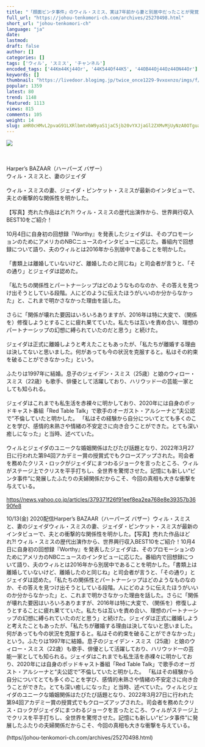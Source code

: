 ```yaml
---
title: "「顔面ビンタ事件」のウィル・スミス、実は7年前から妻と別居中だったことが発覚 "
full_url: "https://johou-tenkomori-ch.com/archives/25270498.html"
short_url: "johou-tenkomori-ch"
language: "ja"
date: 
lastmod: 
draft: false
author: []
categories: []
tags: ['ウィル', 'スミス', 'チャンネル']
encoded_tags: ['44Km44Kj44Or', '44K544Of44K5', '44OB44Oj44Oz44ON44Or']
keywords: []
thumbnail: "https://livedoor.blogimg.jp/twice_once1229-9vxoxnzo/imgs/f/c/fc065fc0.jpg"
popular: 1359
latest: 80
trend: 1148
featured: 1113
views: 815
comments: 105
weight: 14
slug: aHR0cHMvL2pvaG91LXRlbmtvbW9yaS1jaC5jb20vYXJjaGl2ZXMvMjUyNzA0OTguaHRtbA==
---
```


![](https://livedoor.blogimg.jp/twice_once1229-9vxoxnzo/imgs/f/c/fc065fc0.jpg)

<div><br> <br> Harper’s BAZAAR（ハーパーズ バザー） <br> ウィル・スミスと、妻のジェイダ <br> <br> ウィル・スミスの妻、ジェイダ・ピンケット・スミスが最新のインタビューで、夫との衝撃的な関係性を明かした。 <br> <br> 【写真】売れた作品はどれ⁈ ウィル・スミスの歴代出演作から、世界興行収入BEST10をご紹介！ <br> <br> 10月4日に自身初の回想録『Worthy』を発表したジェイダは、そのプロモーションのためにアメリカのNBCニュースのインタビューに応じた。番組内で回想録について語り、夫のウィルとは2016年から別居中であることを明かした。 <br> <br> 「書類上は離婚していないけど、離婚したのと同じね」と司会者が言うと、「その通り」とジェイダは認めた。 <br> <br> 「私たちの関係性とパートナーシップはどのようなものなのか、その答えを見つけ出そうとしている段階。人にどのように伝えたほうがいいのか分からなかった」と、これまで明かさなかった理由を話した。 <br> <br> さらに「関係が壊れた要因はいろいろありますが、2016年は特に大変で、（関係を）修復しようとすることに疲れ果てていた。私たちは互いを責め合い、理想のパートナーシップの幻想に縛られていたのだと思う」と続けた。 <br> <br> ジェイダは正式に離婚しようと考えたこともあったが、「私たちが離婚する理由は決してないと思いました。何があっても今の状況を克服すると。私はその約束を破ることができなかった」という。 <br> <br> ふたりは1997年に結婚。息子のジェイデン・スミス（25歳）と娘のウィロー・スミス（22歳）も歌手、俳優として活躍しており、ハリウッド一の芸能一家としても知られる。 <br> <br> ジェイダはこれまでも私生活を赤裸々に明かしており、2020年には自身のポッドキャスト番組「Red Table Talk」で歌手のオーガスト・アルシーナと“夫公認で”不倫していたと明かした。 「私はその経験から自分についてとても多くのことを学び、感情的未熟さや情緒の不安定さに向き合うことができた。とても深い癒しになった」と当時、述べていた。 <br> <br> ウィルとジェイダのユニークな婚姻関係はたびたび話題となり、2022年3月27日に行われた第94回アカデミー賞の授賞式でもクローズアップされた。司会者を務めたクリス・ロックがジェイダにまつわるジョークを言ったところ、ウィルがステージ上でクリスを平手打ちし、全世界を驚愕させた。記憶にも新しい“ビンタ事件”に発展したふたりの夫婦関係だからこそ、今回の真相も大きな衝撃を与えている。 <br> <br> <a href='https//news.yahoo.co.jp/articles/379371f26f91eef8ea2ea768e8e39357b3690fe8' target='_blank'>https//news.yahoo.co.jp/articles/379371f26f91eef8ea2ea768e8e39357b3690fe8<br></a> <p>10/13(金) 2020配信Harper’s BAZAAR（ハーパーズ バザー）ウィル・スミスと、妻のジェイダウィル・スミスの妻、ジェイダ・ピンケット・スミスが最新のインタビューで、夫との衝撃的な関係性を明かした。【写真】売れた作品はどれ⁈ ウィル・スミスの歴代出演作から、世界興行収入BEST10をご紹介！10月4日に自身初の回想録『Worthy』を発表したジェイダは、そのプロモーションのためにアメリカのNBCニュースのインタビューに応じた。番組内で回想録について語り、夫のウィルとは2016年から別居中であることを明かした。「書類上は離婚していないけど、離婚したのと同じね」と司会者が言うと、「その通り」とジェイダは認めた。「私たちの関係性とパートナーシップはどのようなものなのか、その答えを見つけ出そうとしている段階。人にどのように伝えたほうがいいのか分からなかった」と、これまで明かさなかった理由を話した。さらに「関係が壊れた要因はいろいろありますが、2016年は特に大変で、（関係を）修復しようとすることに疲れ果てていた。私たちは互いを責め合い、理想のパートナーシップの幻想に縛られていたのだと思う」と続けた。ジェイダは正式に離婚しようと考えたこともあったが、「私たちが離婚する理由は決してないと思いました。何があっても今の状況を克服すると。私はその約束を破ることができなかった」という。ふたりは1997年に結婚。息子のジェイデン・スミス（25歳）と娘のウィロー・スミス（22歳）も歌手、俳優として活躍しており、ハリウッド一の芸能一家としても知られる。ジェイダはこれまでも私生活を赤裸々に明かしており、2020年には自身のポッドキャスト番組「Red Table Talk」で歌手のオーガスト・アルシーナと“夫公認で”不倫していたと明かした。 「私はその経験から自分についてとても多くのことを学び、感情的未熟さや情緒の不安定さに向き合うことができた。とても深い癒しになった」と当時、述べていた。ウィルとジェイダのユニークな婚姻関係はたびたび話題となり、2022年3月27日に行われた第94回アカデミー賞の授賞式でもクローズアップされた。司会者を務めたクリス・ロックがジェイダにまつわるジョークを言ったところ、ウィルがステージ上でクリスを平手打ちし、全世界を驚愕させた。記憶にも新しい“ビンタ事件”に発展したふたりの夫婦関係だからこそ、今回の真相も大きな衝撃を与えている。</p></div>

(https//johou-tenkomori-ch.com/archives/25270498.html)
